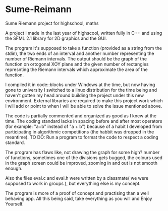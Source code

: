 Sume-Reimann
============

Sume Riemann project for highschool, maths


A project I made in the last year of highscool, written fully in C++ and using the SFML 2.1 library for 2D graphics and
the GUI.

The program it's supposed to take a function (provided as a string from the stdin), the two ends of an interval and 
another number representing the number of Riemann intervals. The output should be the graph of the function on ortogonal
XOY plane and the given number of rectangles represnting the Riemann intervals which approximate the area of the function.

I compiled it in code::blocks under Windows at the time, but now having gone to university I switched to a linux 
distribution for the time being and haven't gotten my head around building the project under this new environment.
External libraries are required to make this project work which I will add or point to when I will be able to solve the
issue mentioned above.

The code is partially commented and organized as good as I knew at the time. The coding standard lacks in spacing before
and after most operators (for example: "a+b" instead of "a + b") because of a habit I developed from participating in
algorithmic competitions (the habbit was dropped in the meantime).
TO DO: Run a program to format the code to respect a coding standard.

The program has flaws like, not drawing the graph for some high? number of functions, sometimes one of the divisions gets
bugged, the colours used in the graph screen could be improved, zooming in and out is not smooth enough.

Also the files eval.c and eval.h were written by a classmate( we were supposed to work in groups ), but everything else
is my concept.

The program is more of a proof of concept and practising than a well behaving app.
All this being said, take everything as you will and Enjoy Yourself.
